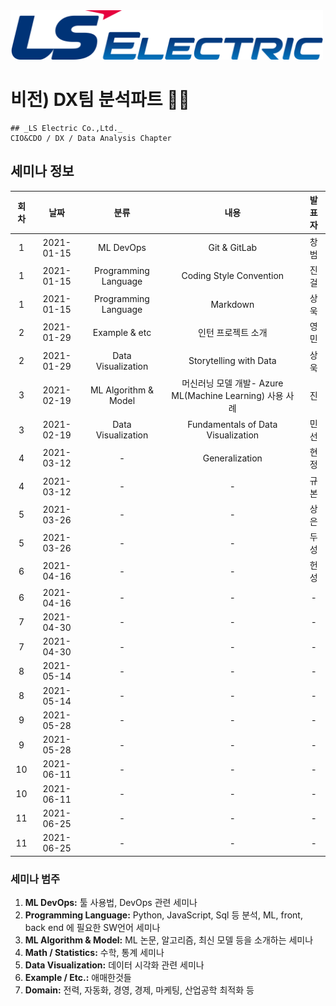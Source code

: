 
<img src="./assets/images/lselectric-logo.png" width="500">

# 비전) DX팀 분석파트 🏴‍☠️
```note
## _LS Electric Co.,Ltd._
CIO&CDO / DX / Data Analysis Chapter
```
## 세미나 정보

| 회차  |    날짜     |  분류                |        내용                                             |   발표자   |
|:-----:|:----------:|:--------------------:|:-------------------------------------------------------:|:--------:|
|   1   | 2021-01-15 | ML DevOps            | Git & GitLab                                            | 창범 |
|   1   | 2021-01-15 | Programming Language | Coding Style Convention                                 | 진걸  |
|   1   | 2021-01-15 | Programming Language | Markdown                                                | 상욱   |
|   2   | 2021-01-29 | Example & etc        | 인턴 프로젝트 소개                                        | 영민   |
|   2   | 2021-01-29 | Data Visualization   | Storytelling with Data                                  | 상욱   |
|   3   | 2021-02-19 | ML Algorithm & Model | 머신러닝 모델 개발- Azure ML(Machine Learning) 사용 사례  | 진   |
|   3   | 2021-02-19 | Data Visualization   | Fundamentals of Data Visualization                      | 민선   |
|   4   | 2021-03-12 | -                    | Generalization                                          |    현정   |
|   4   | 2021-03-12 | -                    | -                                                       |    규본   |
|   5   | 2021-03-26 | -                    | -                                                       |    상은   |
|   5   | 2021-03-26 | -                    | -                                                       |    두성   |
|   6   | 2021-04-16 | -                    | -                                                       |    헌성   |
|   6   | 2021-04-16 | - | -                |    -   |
|   7   | 2021-04-30 | - | -                |    -   |
|   7   | 2021-04-30 | - | -                |    -   |
|   8   | 2021-05-14 | - | -                |    -   |
|   8   | 2021-05-14 | - | -                |    -   |
|   9   | 2021-05-28 | - | -                |    -   |
|   9   | 2021-05-28 | - | -                |    -   |
|   10   | 2021-06-11 | - | -                |    -   |
|   10   | 2021-06-11 | - | -                |    -   |
|   11   | 2021-06-25 | - | -                |    -   |
|   11   | 2021-06-25 | - | -                |    -   |

### 세미나 범주
1.	__ML DevOps:__ 툴 사용법, DevOps 관련 세미나  
1.	__Programming Language:__ Python, JavaScript, Sql 등 분석, ML, front, back end 에 필요한 SW언어 세미나 
1.	__ML Algorithm & Model:__ ML 논문, 알고리즘, 최신 모델 등을 소개하는 세미나 
1.	__Math / Statistics:__ 수학, 통계 세미나 
1.	__Data Visualization:__ 데이터 시각화 관련 세미나 
1.	__Example / Etc.:__ 애매한것들 
1.	__Domain:__ 전력, 자동화, 경영, 경제, 마케팅, 산업공학 최적화 등 
